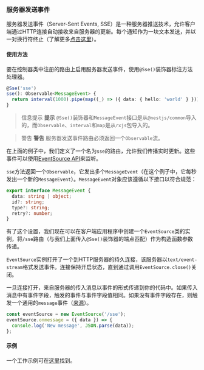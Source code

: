 ### 服务器发送事件

服务器发送事件（Server-Sent Events, SSE）是一种服务器推送技术，允许客户端通过HTTP连接自动接收来自服务器的更新。每个通知作为一块文本发送，并以一对换行符终止（了解更多[点击这里](https://developer.mozilla.org/en-US/docs/Web/API/Server-sent_events)）。

#### 使用方法

要在控制器类中注册的路由上启用服务器发送事件，使用`@Sse()`装饰器标注方法处理器。

```typescript
@Sse('sse')
sse(): Observable<MessageEvent> {
  return interval(1000).pipe(map((_) => ({ data: { hello: 'world' } })));
}
```

> 信息提示 **提示** `@Sse()`装饰器和`MessageEvent`接口是从`@nestjs/common`导入的，而`Observable`、`interval`和`map`是从`rxjs`包导入的。

> 警告 **警告** 服务器发送事件路由必须返回一个`Observable`流。

在上面的例子中，我们定义了一个名为`sse`的路由，允许我们传播实时更新。这些事件可以使用[EventSource API](https://developer.mozilla.org/en-US/docs/Web/API/EventSource)来监听。

`sse`方法返回一个`Observable`，它发出多个`MessageEvent`（在这个例子中，它每秒发出一个新的`MessageEvent`）。`MessageEvent`对象应该遵循以下接口以符合规范：

```typescript
export interface MessageEvent {
  data: string | object;
  id?: string;
  type?: string;
  retry?: number;
}
```

有了这个设置，我们现在可以在客户端应用程序中创建一个`EventSource`类的实例，将`/sse`路由（与我们上面传入`@Sse()`装饰器的端点匹配）作为构造函数参数传递。

`EventSource`实例打开了一个到HTTP服务器的持久连接，该服务器以`text/event-stream`格式发送事件。连接保持开启状态，直到通过调用`EventSource.close()`关闭。

一旦连接打开，来自服务器的传入消息以事件的形式传递到你的代码中。如果传入消息中有事件字段，触发的事件与事件字段值相同。如果没有事件字段存在，则触发一个通用的`message`事件（[来源](https://developer.mozilla.org/en-US/docs/Web/API/EventSource)）。

```javascript
const eventSource = new EventSource('/sse');
eventSource.onmessage = ({ data }) => {
  console.log('New message', JSON.parse(data));
};
```

#### 示例

一个工作示例可在[这里](https://github.com/nestjs/nest/tree/master/sample/28-sse)找到。